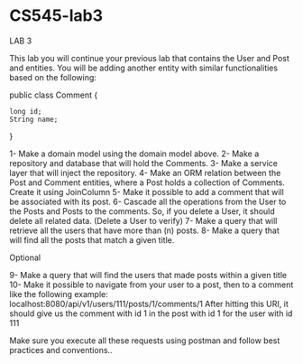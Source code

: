 # CS545-lab3

LAB 3
 

This lab you will continue your previous lab that contains the User and Post and entities. You will be adding another entity with similar functionalities based on the following:

public class Comment {

    long id;
    String name;

}

1-	Make a domain model using the domain model above.
2-	Make a repository and database that will hold the Comments. 
3-	Make a service layer that will inject the repository.
4-	Make an ORM relation between the Post and Comment entities, where a Post holds a collection of Comments. Create it using JoinColumn
5-	Make it possible to add a comment that will be associated with its post.
6-	Cascade all the operations from the User to the Posts and Posts to the comments. So, if you delete a User, it should delete all related data. (Delete a User to verify)
7-	Make a query that will retrieve all the users that have more than (n) posts.
8-	Make a query that will find all the posts that match a given title. 





Optional

9-	Make a query that will find the users that made posts within a given title 
10-	Make it possible to navigate from your user to a post, then to a comment like the following example: localhost:8080/api/v1/users/111/posts/1/comments/1
After hitting this URI, it should give us the comment with id 1 in the post with id 1 for the user with id 111
 


Make sure you execute all these requests using postman and follow best practices and conventions.. 

